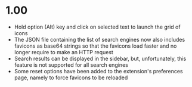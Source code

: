 1.00
=========
* Hold option (Alt) key and click on selected text to launch the grid of icons
* The JSON file containing the list of search engines now also includes favicons as base64 strings so that the favicons load faster and no longer require to make an HTTP request
* Search results can be displayed in the sidebar, but, unfortunately, this feature is not supported for all search engines
* Some reset options have been added to the extension's preferences page, namely to force favicons to be reloaded

